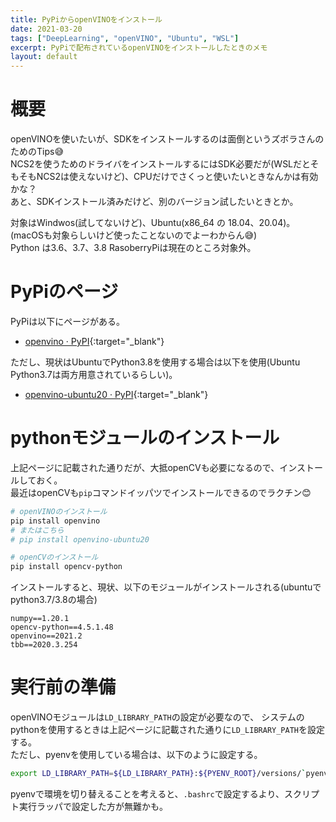 ```yaml
---
title: PyPiからopenVINOをインストール
date: 2021-03-20
tags: ["DeepLearning", "openVINO", "Ubuntu", "WSL"]
excerpt: PyPiで配布されているopenVINOをインストールしたときのメモ
layout: default
---
```


# 概要

openVINOを使いたいが、SDKをインストールするのは面倒というズボラさんのためのTips😅  
NCS2を使うためのドライバをインストールするにはSDK必要だが(WSLだとそもそもNCS2は使えないけど)、CPUだけでさくっと使いたいときなんかは有効かな？  
あと、SDKインストール済みだけど、別のバージョン試したいときとか。  

対象はWindwos(試してないけど)、Ubuntu(x86_64 の 18.04、20.04)。(macOSも対象らしいけど使ったことないのでよーわからん😅)  
Python は3.6、3.7、3.8
RasoberryPiは現在のところ対象外。  

# PyPiのページ

PyPiは以下にページがある。  
- [openvino · PyPI](https://pypi.org/project/openvino/){:target="_blank"}

ただし、現状はUbuntuでPython3.8を使用する場合は以下を使用(Ubuntu Python3.7は両方用意されているらしい)。  
- [openvino-ubuntu20 · PyPI](https://pypi.org/project/openvino-ubuntu20/){:target="_blank"}


# pythonモジュールのインストール
上記ページに記載された通りだが、大抵openCVも必要になるので、インストールしておく。   
最近はopenCVも``pip``コマンドイッパツでインストールできるのでラクチン😊  

```bash
# openVINOのインストール
pip install openvino
# またはこちら
# pip install openvino-ubuntu20

# openCVのインストール
pip install opencv-python
```

インストールすると、現状、以下のモジュールがインストールされる(ubuntuでpython3.7/3.8の場合)  

```
numpy==1.20.1
opencv-python==4.5.1.48
openvino==2021.2
tbb==2020.3.254
```

# 実行前の準備

openVINOモジュールは``LD_LIBRARY_PATH``の設定が必要なので、
システムのpythonを使用するときは上記ページに記載された通りに``LD_LIBRARY_PATH``を設定する。  
ただし、pyenvを使用している場合は、以下のように設定する。  

```bash
export LD_LIBRARY_PATH=${LD_LIBRARY_PATH}:${PYENV_ROOT}/versions/`pyenv version-name`/lib
```

pyenvで環境を切り替えることを考えると、``.bashrc``で設定するより、スクリプト実行ラッパで設定した方が無難かも。  



